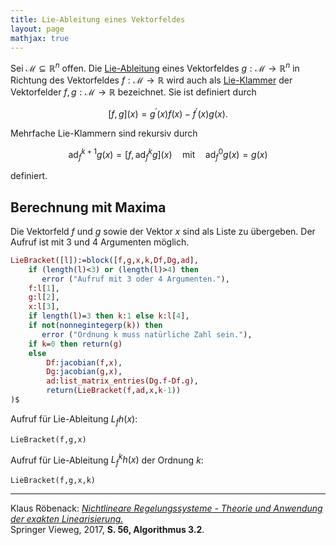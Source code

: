 ```yaml
---
title: Lie-Ableitung eines Vektorfeldes
layout: page
mathjax: true
---
```


Sei $\mathcal{M}\subseteq\mathbb{R}^n$ offen. Die [Lie-Ableitung](https://de.wikipedia.org/wiki/Lie-Ableitung) eines Vektorfeldes $g:\mathcal{M}\to\mathbb{R}^n$ in Richtung des Vektorfeldes $f:\mathcal{M}\to\mathbb{R}$ wird auch als [Lie-Klammer](https://de.wikipedia.org/wiki/Lie-Klammer) der Vektorfelder $f,g:\mathcal{M}\to\mathbb{R}$ bezeichnet. Sie ist definiert durch

$$
 [f,g](x)= g^\prime(x)f(x)-f^\prime(x)g(x).
$$

Mehrfache Lie-Klammern sind rekursiv durch

$$
\operatorname{ad}^{k+1}_f g(x)=
[f,\operatorname{ad}^{k}_f g](x)
\quad\text{mit}\quad
\operatorname{ad}^0_f g(x)=g(x)
$$

definiert.

## Berechnung mit Maxima

Die Vektorfeld $f$ und $g$ sowie der Vektor $x$ sind als Liste zu übergeben. Der Aufruf ist mit 3 und 4 Argumenten möglich.

```maxima
LieBracket([l]):=block([f,g,x,k,Df,Dg,ad],
    if (length(l)<3) or (length(l)>4) then 
       error ("Aufruf mit 3 oder 4 Argumenten."),
    f:l[1],
    g:l[2],
    x:l[3],
    if length(l)=3 then k:1 else k:l[4],
    if not(nonnegintegerp(k)) then 
       error ("Ordnung k muss natürliche Zahl sein."),
    if k=0 then return(g)
    else 
        Df:jacobian(f,x),
        Dg:jacobian(g,x),
        ad:list_matrix_entries(Dg.f-Df.g),
        return(LieBracket(f,ad,x,k-1))
)$
```

Aufruf für Lie-Ableitung $L_fh(x)$:

```
LieBracket(f,g,x)
```

Aufruf für Lie-Ableitung $L_f^kh(x)$ der Ordnung $k$:

```
LieBracket(f,g,x,k)
```

---

Klaus Röbenack:
[*Nichtlineare Regelungssysteme - Theorie und Anwendung der exakten Linearisierung.*](https://link.springer.com/book/10.1007/978-3-662-44091-9)   
Springer Vieweg, 2017, **S. 56, Algorithmus 3.2**.